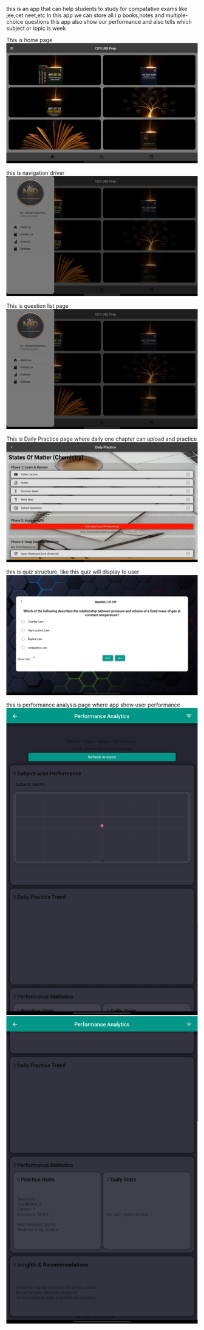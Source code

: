 this is an app that can help students to study for compatative exams like jee,cet neet,etc
In this app we can store all i p books,notes and multiple-choice questions
this app also show our performance and also tells which subject or topic is week

This is home page
![image alt](https://github.com/nivrutidhage/Cetapp/blob/e36c021a2f4c49744e72315cce7829d4a6bb7636/Imgs/Screenshot_20251017_171955_Pydroid%203.jpg)

this is navigation driver
![image alt](https://github.com/nivrutidhage/Cetapp/blob/4bedb7fa3b1fb210b0dfbd5af699f95ca5614d01/Imgs/Screenshot_20251017_171959_Pydroid%203.jpg)

This is question list page
![image alt](https://github.com/nivrutidhage/Cetapp/blob/4bedb7fa3b1fb210b0dfbd5af699f95ca5614d01/Imgs/Screenshot_20251017_171959_Pydroid%203.jpg)

This is Daily Practice page where daily one chapter can upload and practice
![image alt](https://github.com/nivrutidhage/Cetapp/blob/4bedb7fa3b1fb210b0dfbd5af699f95ca5614d01/Imgs/Screenshot_20251017_172013_Pydroid%203.jpg)

this is quiz structure, like this quiz will display to user
![image alt](https://github.com/nivrutidhage/Cetapp/blob/4bedb7fa3b1fb210b0dfbd5af699f95ca5614d01/Imgs/Screenshot_20251017_172020_Pydroid%203.jpg)

this is performance analysis page where app show user performance 
![image alt](https://github.com/nivrutidhage/Cetapp/blob/4bedb7fa3b1fb210b0dfbd5af699f95ca5614d01/Imgs/Screenshot_20251017_172044_Pydroid%203.jpg)
![image alt](https://github.com/nivrutidhage/Cetapp/blob/4bedb7fa3b1fb210b0dfbd5af699f95ca5614d01/Imgs/Screenshot_20251017_172049_Pydroid%203.jpg)
